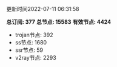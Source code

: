 更新时间2022-07-11 06:31:58

**总订阅: 377**
**总节点: 15583**
**有效节点: 4424**
- trojan节点: 392
- ss节点: 1680
- ssr节点: 59
- v2ray节点: 2293
